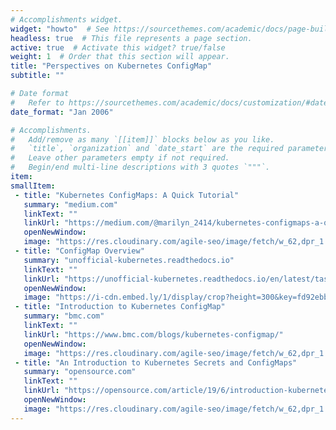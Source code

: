 ```yaml
---
# Accomplishments widget.
widget: "howto"  # See https://sourcethemes.com/academic/docs/page-builder/
headless: true  # This file represents a page section.
active: true  # Activate this widget? true/false
weight: 1  # Order that this section will appear.
title: "Perspectives on Kubernetes ConfigMap"
subtitle: ""

# Date format
#   Refer to https://sourcethemes.com/academic/docs/customization/#date-format
date_format: "Jan 2006"

# Accomplishments.
#   Add/remove as many `[[item]]` blocks below as you like.
#   `title`, `organization` and `date_start` are the required parameters.
#   Leave other parameters empty if not required.
#   Begin/end multi-line descriptions with 3 quotes `"""`.
item:
smallItem: 
 - title: "Kubernetes ConfigMaps: A Quick Tutorial"
   summary: "medium.com"
   linkText: ""
   linkUrl: "https://medium.com/@marilyn_2414/kubernetes-configmaps-a-quick-tutorial-e152a7ddc610"
   openNewWindow: 
   image: "https://res.cloudinary.com/agile-seo/image/fetch/w_62,dpr_1.0,d_blank_am8gzx.png/https%3A%2F%2Flogo.clearbit.com%2Fmedium.com%3Fsize%3D250"  
 - title: "ConfigMap Overview"
   summary: "unofficial-kubernetes.readthedocs.io"
   linkText: ""
   linkUrl: "https://unofficial-kubernetes.readthedocs.io/en/latest/tasks/configure-pod-container/configmap/"
   openNewWindow: 
   image: "https://i-cdn.embed.ly/1/display/crop?height=300&key=fd92ebbc52fc43fb98f69e50e7893c13&url=https%3A%2F%2Fkubernetes.io%2Fimages%2Ffavicon.png&width=636"  
 - title: "Introduction to Kubernetes ConfigMap"
   summary: "bmc.com"
   linkText: ""
   linkUrl: "https://www.bmc.com/blogs/kubernetes-configmap/"
   openNewWindow: 
   image: "https://res.cloudinary.com/agile-seo/image/fetch/w_62,dpr_1.0,d_blank_am8gzx.png/https%3A%2F%2Flogo.clearbit.com%2Fbmc.com%3Fsize%3D250"  
 - title: "An Introduction to Kubernetes Secrets and ConfigMaps"
   summary: "opensource.com"
   linkText: ""
   linkUrl: "https://opensource.com/article/19/6/introduction-kubernetes-secrets-and-configmaps"
   openNewWindow: 
   image: "https://res.cloudinary.com/agile-seo/image/fetch/w_62,dpr_1.0,d_blank_am8gzx.png/https%3A%2F%2Flogo.clearbit.com%2Fopensource.com%3Fsize%3D250"  
---
```

